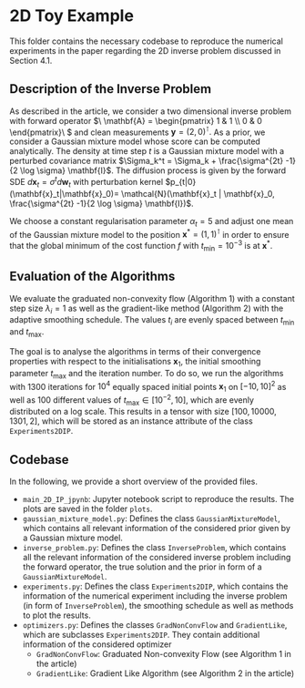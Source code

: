 # 2D Toy Example

This folder contains the necessary codebase to reproduce the numerical experiments in the paper regarding the 2D inverse problem discussed in Section 4.1.

## Description of the Inverse Problem
As described in the article, we consider a two dimensional inverse problem with forward operator $`\ \mathbf{A} = \begin{pmatrix} 1 & 1 \\ 0 & 0 \end{pmatrix}\ `$ and clean measurements $\mathbf{y} = (2, 0)^\intercal.$ As a prior, we consider a Gaussian mixture model whose score can be computed analytically. The density at time step $t$ is a Gaussian mixture model with a perturbed covariance matrix $\Sigma_k^t = \Sigma_k + \frac{\sigma^{2t} -1}{2 \log \sigma} \mathbf{I}$. The diffusion process is given by the forward SDE $` d\mathbf{x}_t = \sigma^t d \mathbf{w}_t`$ with perturbation kernel $p_{t|0}(\mathbf{x}_t|\mathbf{x}_0)= \mathcal{N}(\mathbf{x}_t | \mathbf{x}_0, \frac{\sigma^{2t} -1}{2 \log \sigma} \mathbf{I})$.

We choose a constant regularisation parameter $\alpha_t = 5$ and adjust one mean of the Gaussian mixture model to the position $\mathbf{x}^* = (1, 1)^\intercal$ in order to ensure that the global minimum of the cost function $f$ with $t_\text{min}=10^{-3}$ is at $\mathbf{x}^*$.

## Evaluation of the Algorithms
We evaluate the graduated non-convexity flow (Algorithm 1) with a constant step size $\lambda_i = 1$ as well as the gradient-like method (Algorithm 2) with the adaptive smoothing schedule. The values $t_i$ are evenly spaced between $t_\text{min}$ and $t_\text{max}.$

The goal is to analyse the algorithms in terms of their convergence properties with respect to the initialisations $`\mathbf{x}_1,`$ the initial smoothing parameter $t_\text{max}$ and the iteration number. To do so, we run the algorithms with 1300 iterations for $10^{4}$ equally spaced initial points $`\mathbf{x}_1`$ on $`[-10, 10]^2`$ as well as 100 different values of $t_\text{max}\in [10^{-2}, 10]$, which are evenly distributed on a log scale. This results in a tensor with size $`[100, 10000, 1301, 2]`$, which will be stored as an instance attribute of the class `Experiments2DIP`.

## Codebase
In the following, we provide a short overview of the provided files.

- `main_2D_IP_jpynb`: Jupyter notebook script to reproduce the results. The plots are saved in the folder `plots`.
- `gaussian_mixture_model.py`: Defines the class `GaussianMixtureModel`, which contains all relevant information of the considered prior given by a Gaussian mixture model.
- `inverse_problem.py`: Defines the class `InverseProblem`, which contains all the relevant information of the considered inverse problem including the forward operator, the true solution and the prior in form of a `GaussianMixtureModel`.
- `experiments.py`: Defines the class `Experiments2DIP`, which contains the information of the numerical experiment including the inverse problem (in form of `InverseProblem`), the smoothing schedule as well as methods to plot the results.
- `optimizers.py`: Defines the classes `GradNonConvFlow` and `GradientLike`, which are subclasses `Experiments2DIP`. They contain additional information of the considered optimizer
    - `GradNonConvFlow`: Graduated Non-convexity Flow (see Algorithm 1 in the article)
    - `GradientLike`: Gradient Like Algorithm (see Algorithm 2 in the article)
